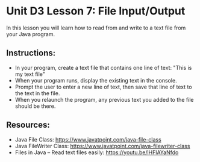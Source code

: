 # Unit D3 Lesson 7: File Input/Output
In this lesson you will learn how to read from and write to a text file from your Java program.
## Instructions: 
* In your program, create a text file that contains one line of text: "This is my text file"
* When your program runs, display the existing text in the console. 
* Prompt the user to enter a new line of text, then save that line of text to the text in the file.
* When you relaunch the program, any previous text you added to the file should be there.
## Resources: 
* Java File Class: https://www.javatpoint.com/java-file-class
* Java FileWriter Class: https://www.javatpoint.com/java-filewriter-class
* Files in Java – Read text files easily: https://youtu.be/lHFlAYaNfdo 

